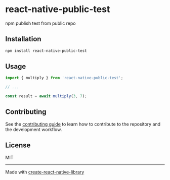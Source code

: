 # react-native-public-test

npm publish test from public repo

## Installation

```sh
npm install react-native-public-test
```

## Usage

```js
import { multiply } from 'react-native-public-test';

// ...

const result = await multiply(3, 7);
```

## Contributing

See the [contributing guide](CONTRIBUTING.md) to learn how to contribute to the repository and the development workflow.

## License

MIT

---

Made with [create-react-native-library](https://github.com/callstack/react-native-builder-bob)
